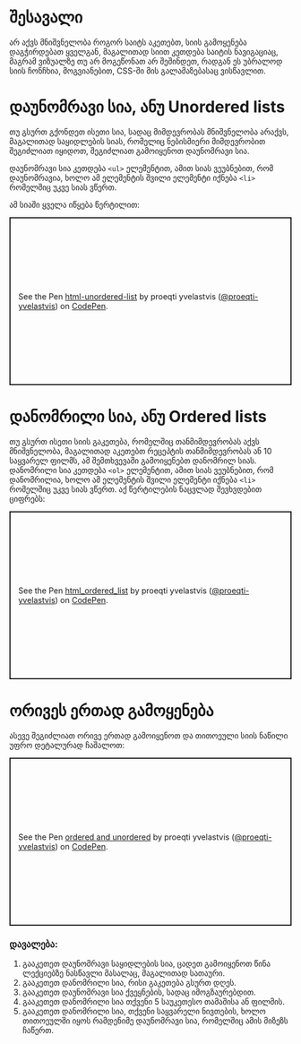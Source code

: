 # შესავალი

არ აქვს მნიშვნელობა როგორ საიტს აკეთებთ, სიის გამოყენება დაგჭირდებათ ყველგან, მაგალითად სიით კეთდება საიტის ნავიგაციაც, მაგრამ ვიზუალზე თუ არ მოგეწონათ არ შეშინდეთ, რადგან ეს უბრალოდ სიის ჩონჩხია, მოგვიანებით, CSS-ში მის გალამაზებასაც ვისწავლით.

# დაუნომრავი სია, ანუ Unordered lists

თუ გსურთ გქონდეთ ისეთი სია, სადაც მიმდევრობას მნიშვნელობა არაქვს, მაგალითად საყიდლების სიას, რომელიც ნებისმიერი მიმდევრობით შეგიძლიათ იყიდოთ, შეგიძლიათ გამოიყენოთ დაუნომრავი სია.

დაუნომრავი სია კეთდება `<ul>` ელემენტით, ამით სიას ვეუბნებით,  რომ დაუნომრავია, ხოლო ამ ელემენტის შვილი ელემენტი იქნება `<li>` რომელშიც უკვე სიას ვწერთ.

ამ სიაში ყველა იწყება წერტილით:

<p class="codepen" data-height="300" data-theme-id="dark" data-default-tab="html,result" data-slug-hash="ExMVxgd" data-user="proeqti-yvelastvis" style="height: 300px; box-sizing: border-box; display: flex; align-items: center; justify-content: center; border: 2px solid; margin: 1em 0; padding: 1em;">
  <span>See the Pen <a href="https://codepen.io/proeqti-yvelastvis/pen/ExMVxgd">
  html-unordered-list</a> by proeqti yvelastvis (<a href="https://codepen.io/proeqti-yvelastvis">@proeqti-yvelastvis</a>)
  on <a href="https://codepen.io">CodePen</a>.</span>
</p>
<script async src="https://cpwebassets.codepen.io/assets/embed/ei.js"></script>

# დანომრილი სია, ანუ Ordered lists

თუ გსურთ ისეთი სიის გაკეთება, რომელშიც თანმიმდევრობას აქვს მნიშვნელობა, მაგალითად აკეთებთ რეცეპტის თანმიმდევრობას ან 10 საყვარელ ფილმს, ამ შემთხვევაში გამოიყენებთ დანომრილ სიას.
დანომრილი სია კეთდება `<ol>` ელემენტით, ამით სიას ვეუბნებით,  რომ დანომრილია, ხოლო ამ ელემენტის შვილი ელემენტი იქნება `<li>` რომელშიც უკვე სიას ვწერთ.
აქ წერტილების ნაცვლად შევხვდებით ციფრებს:

<p class="codepen" data-height="300" data-theme-id="dark" data-default-tab="html,result" data-slug-hash="oNVjNzR" data-user="proeqti-yvelastvis" style="height: 300px; box-sizing: border-box; display: flex; align-items: center; justify-content: center; border: 2px solid; margin: 1em 0; padding: 1em;">
  <span>See the Pen <a href="https://codepen.io/proeqti-yvelastvis/pen/oNVjNzR">
  html_ordered_list</a> by proeqti yvelastvis (<a href="https://codepen.io/proeqti-yvelastvis">@proeqti-yvelastvis</a>)
  on <a href="https://codepen.io">CodePen</a>.</span>
</p>
<script async src="https://cpwebassets.codepen.io/assets/embed/ei.js"></script>

# ორივეს ერთად გამოყენება

ასევე შეგიძლიათ ორივე ერთად გამოიყენოთ და თითოეული სიის ნაწილი უფრო დეტალურად ჩაშალოთ:

<p class="codepen" data-height="300" data-theme-id="dark" data-default-tab="html,result" data-slug-hash="WNmQNoj" data-user="proeqti-yvelastvis" style="height: 300px; box-sizing: border-box; display: flex; align-items: center; justify-content: center; border: 2px solid; margin: 1em 0; padding: 1em;">
  <span>See the Pen <a href="https://codepen.io/proeqti-yvelastvis/pen/WNmQNoj">
  ordered and unordered</a> by proeqti yvelastvis (<a href="https://codepen.io/proeqti-yvelastvis">@proeqti-yvelastvis</a>)
  on <a href="https://codepen.io">CodePen</a>.</span>
</p>
<script async src="https://cpwebassets.codepen.io/assets/embed/ei.js"></script>

### დავალება:

1.	გააკეთეთ დაუნომრავი საყიდლების სია, ცადეთ გამოიყენოთ წინა ლექციებზე ნასწავლი მასალაც, მაგალითად სათაური.
2.	გააკეთეთ დანომრილი სია, რისი გაკეთება გსურთ დღეს.
3.	გააკეთეთ დაუნომრავი სია ქვეყნების, სადაც იმოგზაურებდით.
4.	გააკეთეთ დანომრილი სია თქვენი 5 საუკეთესო თამაშისა ან ფილმის.
5.	გააკეთეთ დანომრილი სია, თქვენი საყვარელი ნივთების, ხოლო თითოეულში იყოს რამდენიმე დაუნომრავი სია, რომელშიც ამის მიზეზს ჩაწერთ.


